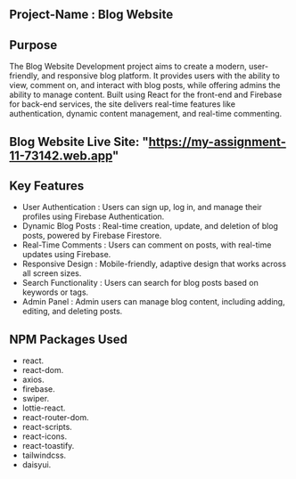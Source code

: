 ## Project-Name : Blog Website

## Purpose
The Blog Website Development project aims to create a modern, user-friendly, and responsive blog platform. It provides users with the ability to view, comment on, and interact with blog posts, while offering admins the ability to manage content. Built using React for the front-end and Firebase for back-end services, the site delivers real-time features like authentication, dynamic content management, and real-time commenting.

## Blog Website Live Site: "https://my-assignment-11-73142.web.app"

## Key Features
- User Authentication : Users can sign up, log in, and manage their profiles using Firebase Authentication.
- Dynamic Blog Posts : Real-time creation, update, and deletion of blog posts, powered by Firebase Firestore.
- Real-Time Comments : Users can comment on posts, with real-time updates using Firebase.
- Responsive Design : Mobile-friendly, adaptive design that works across all screen sizes.
- Search Functionality : Users can search for blog posts based on keywords or tags.
- Admin Panel : Admin users can manage blog content, including adding, editing, and deleting posts.

## NPM Packages Used
- react.
- react-dom.
- axios.
- firebase.
- swiper.
- lottie-react.
- react-router-dom.
- react-scripts.
- react-icons.
- react-toastify.
- tailwindcss.
- daisyui.